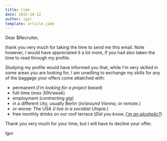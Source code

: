 ```yaml
---
title: time
date: 2015-10-12
author: igor
template: article.jade
---
```


Dear $Recruiter,

thank you very much for taking the time to send me this email.
Note however, I would have appreciated it a lot more, if you
had also taken the time to read through my profile.

<span class="more"/>

Studying my profile would have informed you that, while I'm very
skilled in some areas you are looking for, I am unwilling to exchange
my skills for any of the baggage your offers come attatched with:

* permanent (*I'm looking for a project based*)
* full-time (*max 30h/week*)
* employment (*contracting gig*)
* in a different city, usually Berlin (*in/around Vienna, or remote*.)
* or worse: The USA (*I live in a socialist Utopia*.)
* free monthly drinks on our roof terrace (*Did you know, [I'm an alcoholic?](/articles/opensource-burnout/)*)

Thank you very much for your time, but I will have to decline your offer.

Igor
